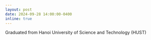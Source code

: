 ```yaml
---
layout: post
date: 2024-09-28 14:00:00-0400
inline: true
---
```

Graduated from Hanoi University of Science and Technology (HUST)